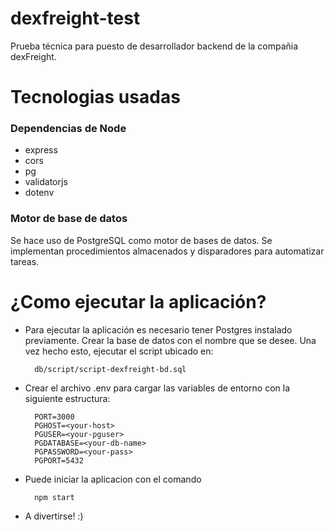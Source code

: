 # dexfreight-test
Prueba técnica para puesto de desarrollador backend de la compañia dexFreight.

# Tecnologias usadas
### Dependencias de Node
- express
- cors
- pg
- validatorjs
- dotenv

### Motor de base de datos
Se hace uso de PostgreSQL como motor de bases de datos. Se implementan procedimientos almacenados y disparadores para automatizar tareas.

# ¿Como ejecutar la aplicación?
- Para ejecutar la aplicación es necesario tener Postgres instalado previamente. Crear la base de datos con el nombre que se desee. Una vez hecho esto, ejecutar el script ubicado en:

		db/script/script-dexfreight-bd.sql
		
- Crear el archivo .env para cargar las variables de entorno con la siguiente estructura:
 
		PORT=3000
		PGHOST=<your-host>
		PGUSER=<your-pguser>
		PGDATABASE=<your-db-name>
		PGPASSWORD=<your-pass>
		PGPORT=5432
	
- Puede iniciar la aplicacion con el comando
 
		npm start
		
- A divertirse! :)
